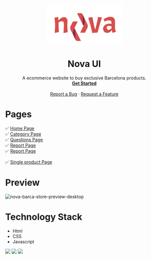 <p align="center">
  <a href="https://nova-barca-store.netlify.app/" target="_blank">
    <img src="https://github.com/sach10-create/Nova-ui-Component-Library/blob/dev/components/assets/nova-logo-dark.png" alt="Nova UI logo" >
  </a>
</p>
<h1 align="center" color="green">Nova UI</h3>
<p align="center">
A ecommerce website to buy exclusive Barcelona products.
  <br>
  <a href="https://nova-barca-store.netlify.app/"><strong>Get Started</strong></a>
 <br />
  <br />
    <a href="https://nova-barca-store.netlify.app/issues/new?assignees=&labels=bug&template=01_BUG_REPORT.md&title=bug%3A+">Report a Bug</a>
    ·
    <a href=https://nova-barca-store.netlify.app/issues/new?assignees=&labels=enhancement&template=02_FEATURE_REQUEST.md&title=feat%3A+">Request a Feature</a>
</div>
</p>

# Pages

✅ <a href="https://nova-barca-store.netlify.app/">Home Page</a> <br/>
✅ <a href="https://nova-barca-store.netlify.app/store/pages/product-page.html">Category Page</a> <br/>
✅ <a href="https://nova-barca-store.netlify.app/store/pages/login-page.html">Questions Page</a> <br/>
✅ <a href="https://nova-barca-store.netlify.app/store/pages/wishlist-page.html">Report Page</a> <br/>
✅ <a href="https://nova-barca-store.netlify.app/store/pages/cart-management.html">Report Page</a> <br/>      
✅ <a href="https://nova-barca-store.netlify.app/store/pages/single-product-page.html">Single product Page</a> <br/>   

# Preview
![nova-barca-store-preview-desktop](https://user-images.githubusercontent.com/65531346/155229825-5ae34731-e5be-4208-aae7-d9ccfc383e52.gif)

# Technology Stack

- Html
- CSS
- Javascript

<img src = "https://img.shields.io/badge/-HTML5-E34F26?style=flat&logo=html5&logoColor=white">  <img src = "https://img.shields.io/badge/-CSS3-1572B6?style=flat&logo=css3&logoColor=white">  <img src="https://img.shields.io/badge/-JavaScript-eed718?style=flat&logo=javascript&logoColor=ffffff">

